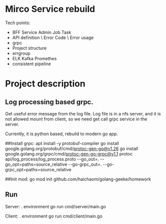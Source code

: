 # Mirco Service rebuild

Tech points:
-   BFF Service Admin Job Task
- API definition \ Error Code \ Error usage
- grpc 
- Project structure 
- errgroup
- ELK Kafka Promethes
- consistent pipeline

# Project description

## Log processing based grpc.

Get useful error message from the log file. Log file is in a nfs server, and it is
not allowed mount from client, so we need get call grpc service in the server.

Currently, it is python based, rebuild to modern go app.


##Install grpc:
apt install -y protobuf-compiler
go install google.golang.org/protobuf/cmd/protoc-gen-go@v1.26
go install google.golang.org/grpc/cmd/protoc-gen-go-grpc@v1.1
protoc api/log_process/log_process.proto --go_out=. --go_opt=paths=source_relative --go-grpc_out=. --go-grpc_opt=paths=source_relative

##Init mod:
go mod init github.com/haichaom/golang-geeke/homework


## Run
Server:
. environment
go run cmd/server/main.go


Client:
. environment
go run cmd/client/main.go
